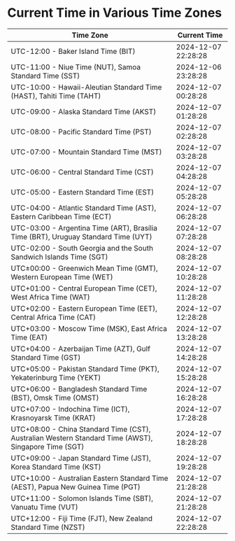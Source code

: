 # Current Time in Various Time Zones

| Time Zone | Current Time |
|-----------|--------------|
| UTC-12:00 - Baker Island Time (BIT) | 2024-12-07 22:28:28 |
| UTC-11:00 - Niue Time (NUT), Samoa Standard Time (SST) | 2024-12-06 23:28:28 |
| UTC-10:00 - Hawaii-Aleutian Standard Time (HAST), Tahiti Time (TAHT) | 2024-12-07 00:28:28 |
| UTC-09:00 - Alaska Standard Time (AKST) | 2024-12-07 01:28:28 |
| UTC-08:00 - Pacific Standard Time (PST) | 2024-12-07 02:28:28 |
| UTC-07:00 - Mountain Standard Time (MST) | 2024-12-07 03:28:28 |
| UTC-06:00 - Central Standard Time (CST) | 2024-12-07 04:28:28 |
| UTC-05:00 - Eastern Standard Time (EST) | 2024-12-07 05:28:28 |
| UTC-04:00 - Atlantic Standard Time (AST), Eastern Caribbean Time (ECT) | 2024-12-07 06:28:28 |
| UTC-03:00 - Argentina Time (ART), Brasília Time (BRT), Uruguay Standard Time (UYT) | 2024-12-07 07:28:28 |
| UTC-02:00 - South Georgia and the South Sandwich Islands Time (SGT) | 2024-12-07 08:28:28 |
| UTC±00:00 - Greenwich Mean Time (GMT), Western European Time (WET) | 2024-12-07 10:28:28 |
| UTC+01:00 - Central European Time (CET), West Africa Time (WAT) | 2024-12-07 11:28:28 |
| UTC+02:00 - Eastern European Time (EET), Central Africa Time (CAT) | 2024-12-07 12:28:28 |
| UTC+03:00 - Moscow Time (MSK), East Africa Time (EAT) | 2024-12-07 13:28:28 |
| UTC+04:00 - Azerbaijan Time (AZT), Gulf Standard Time (GST) | 2024-12-07 14:28:28 |
| UTC+05:00 - Pakistan Standard Time (PKT), Yekaterinburg Time (YEKT) | 2024-12-07 15:28:28 |
| UTC+06:00 - Bangladesh Standard Time (BST), Omsk Time (OMST) | 2024-12-07 16:28:28 |
| UTC+07:00 - Indochina Time (ICT), Krasnoyarsk Time (KRAT) | 2024-12-07 17:28:28 |
| UTC+08:00 - China Standard Time (CST), Australian Western Standard Time (AWST), Singapore Time (SGT) | 2024-12-07 18:28:28 |
| UTC+09:00 - Japan Standard Time (JST), Korea Standard Time (KST) | 2024-12-07 19:28:28 |
| UTC+10:00 - Australian Eastern Standard Time (AEST), Papua New Guinea Time (PGT) | 2024-12-07 21:28:28 |
| UTC+11:00 - Solomon Islands Time (SBT), Vanuatu Time (VUT) | 2024-12-07 21:28:28 |
| UTC+12:00 - Fiji Time (FJT), New Zealand Standard Time (NZST) | 2024-12-07 22:28:28 |
